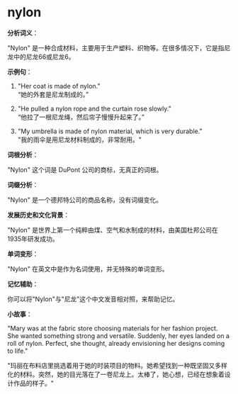 # nylon

**分析词义**：

  

"Nylon" 是一种合成材料，主要用于生产塑料、织物等。在很多情况下，它是指尼龙中的尼龙66或尼龙6。

  

**示例句**：

  

1.  "Her coat is made of nylon."  
    “她的外套是尼龙制成的。”
    
      
    
2.  "He pulled a nylon rope and the curtain rose slowly."  
    “他拉了一根尼龙绳，然后帘子慢慢升起来了。”
    
      
    
3.  "My umbrella is made of nylon material, which is very durable."  
    "我的雨伞是用尼龙材料制成的，非常耐用。"
    
      
    

  

**词根分析**：

  

"Nylon" 这个词是 DuPont 公司的商标，无真正的词根。

  

**词缀分析**：

  

"Nylon" 是一个德邦特公司的商品名称，没有词缀变化。

  

**发展历史和文化背景**：

  

"Nylon" 是世界上第一个纯粹由煤、空气和水制成的材料，由美国杜邦公司在1935年研发成功。

  

**单词变形**：

  

"Nylon" 在英文中是作为名词使用，并无特殊的单词变形。

  

**记忆辅助**：

  

你可以将"Nylon"与"尼龙"这个中文发音相对照，来帮助记忆。

  

**小故事**：

  

"Mary was at the fabric store choosing materials for her fashion project. She wanted something strong and versatile. Suddenly, her eyes landed on a roll of nylon. Perfect, she thought, already envisioning her designs coming to life."

  

"玛丽在布料店里挑选着用于她的时装项目的物料。她希望找到一种既坚固又多样化的材料。突然，她的目光落在了一卷尼龙上。太棒了，她心想，已经在想象着设计作品的样子。"
